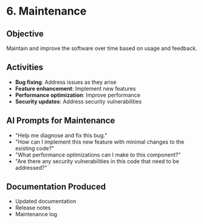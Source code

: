 # 6. Maintenance

## Objective

Maintain and improve the software over time based on usage and feedback.

## Activities

- **Bug fixing**: Address issues as they arise
- **Feature enhancement**: Implement new features
- **Performance optimization**: Improve performance
- **Security updates**: Address security vulnerabilities

## AI Prompts for Maintenance

- "Help me diagnose and fix this bug."
- "How can I implement this new feature with minimal changes to the existing code?"
- "What performance optimizations can I make to this component?"
- "Are there any security vulnerabilities in this code that need to be addressed?"

## Documentation Produced

- Updated documentation
- Release notes
- Maintenance log